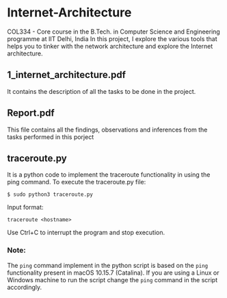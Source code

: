 # Internet-Architecture
COL334 - Core course in the B.Tech. in Computer Science and Engineering programme at IIT Delhi, India
In this project, I explore the various tools that helps you to tinker with the network architecture and explore the Internet architecture.

## 1_internet_architecture.pdf
It contains the description of all the tasks to be done in the project.

## Report.pdf
This file contains all the findings, observations and inferences from the tasks performed in this porject

## traceroute.py
It is a python code to implement the traceroute functionality in using the ping command. 
To execute the traceroute.py file:
```
$ sudo python3 traceroute.py
```
Input format:
```
traceroute <hostname>
```
Use Ctrl+C to interrupt the program and stop execution.

### Note:
The ```ping``` command implement in the python script is based on the ```ping``` functionality present in macOS 10.15.7 (Catalina). If you are using a Linux or Windows machine to run the script change the ```ping``` command in the script accordingly.
